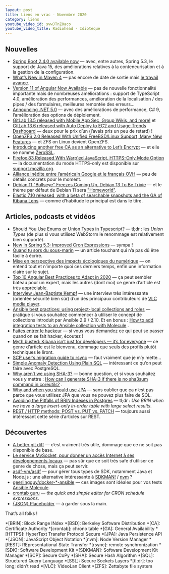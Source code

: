 ```yaml
---
layout: post
title: Liens en vrac - Novembre 2020
category: liens
youtube_video_id: svwJTnZOaco
youtube_video_title: Radiohead - Idioteque
---
```


## Nouvelles

- [Spring Boot 2.4.0 available now](https://spring.io/blog/2020/11/12/spring-boot-2-4-0-available-now)
  — avec, entre autres, Spring 5.3, le support de Java 15, des améliorations relatives à la conteneurisation et à la
  gestion de la configuration.
- [What’s New in Maven 4](https://maarten.mulders.it/2020/11/whats-new-in-maven-4/)
  — pas encore de date de sortie
  mais [le travail avance](https://issues.apache.org/jira/secure/ReleaseNote.jspa?projectId=12316922&version=12346477).
- [Version 11 of Angular Now Available](https://blog.angular.io/version-11-of-angular-now-available-74721b7952f7)
  — pas de nouvelle fonctionnalité importante mais de nombreuses améliorations : support de TypeScript 4.0, amélioration
  des performances, amélioration de la localisation / des pipes / des formulaires, meilleures remontée des erreurs…
- [Announcing .NET 5.0](https://devblogs.microsoft.com/dotnet/announcing-net-5-0/)
  — avec des améliorations de performance, C# 9, l’amélioration des options de déploiement.
- [GitLab 13.5 released with Mobile App Sec, Group Wikis, and more!](https://about.gitlab.com/releases/2020/10/22/gitlab-13-5-released/)
  et [GitLab 13.6 released with Auto Deploy to EC2 and Usage Trends Dashboard](https://about.gitlab.com/releases/2020/11/22/gitlab-13-6-released/)
  — deux pour le prix d’un (j’avais pris un peu de retard) !
- [OpenZFS 2.0 Released With Unified FreeBSD/Linux Support, Many New Features](https://www.phoronix.com/scan.php?page=news_item&px=OpenZFS-2.0-Released)
  — et ZFS on Linux devient OpenZFS.
- [Introducing another free CA as an alternative to Let’s Encrypt](https://scotthelme.co.uk/introducing-another-free-ca-as-an-alternative-to-lets-encrypt/)
  — et elle se nomme [ZeroSSL](https://zerossl.com/).
- [Firefox 83 Released With Warp'ed JavaScript, HTTPS-Only Mode Option](https://www.phoronix.com/scan.php?page=news_item&px=Firefox-83-Released)
  — la documentation du mode HTTPS-only est disponible
  sur [support.mozilla.org](https://support.mozilla.org/fr/kb/mode-https-uniquement-dans-firefox).
- [Alliance inédite entre l’américain Google et le français OVH](https://www.lemonde.fr/economie/article/2020/11/10/cloud-alliance-inedite-entre-l-americain-google-et-le-francais-ovh_6059221_3234.html)
  — peu de détails concrets pour le moment.
- [Debian 11 "Bullseye" Freezes Coming Up, Debian 13 To Be Trixie](https://www.phoronix.com/scan.php?page=news_item&px=Debian-13-Trixie)
  — et le thème par défaut de Debian 11
  sera ["Homeworld"](https://bits.debian.org/2020/11/homeworld-will-be-the-default-theme-for-debian-11.html).
- [Elastic 7.10 released, with a beta of searchable snapshots and the GA of Kibana Lens](https://www.elastic.co/fr/blog/whats-new-elastic-7-10-0-searchable-snapshots-lens-user-experience-monitoring)
  — comme d’habitude le principal est dans le titre.

## Articles, podcasts et vidéos

- [Should You Use Enums or Union Types in Typescript?](https://blog.bam.tech/developer-news/should-you-use-enums-or-union-types-in-typescript)
  — tl;dr : les _Union Types_ (de plus si vous utilisez WebStorm le renommage est relativement bien supporté).
- [New in Spring 5.3: Improved Cron Expressions](https://spring.io/blog/2020/11/10/new-in-spring-5-3-improved-cron-expressions)
  — sympa !
- [Quand tu sors du sous-marin](https://www.touilleur-express.fr/2020/11/20/quand-tu-sors-du-sous-marin/)
  — un article touchant qui n’a pas dû être facile à écrire.
- [Mise en perspective des impacts écologiques du numérique](https://raphael-lemaire.com/2019/11/02/mise-en-perspective-impacts-numerique/)
  — on entend tout et n’importe quoi ces derniers temps, enfin une information claire sur le sujet.
- [Top 10 Angular Best Practices to Adapt in 2020](https://aglowiditsolutions.com/blog/angular-best-practices/)
  — ça peut sembler bateau pour un expert, mais les autres (dont moi) ce genre d’article est très appréciable.
- [Interview Jean-Baptiste Kempf](https://www.nolimitsecu.fr/interview-jean-baptiste-kempf/)
  — une interview très intéressante (orientée sécurité bien sûr) d’un des principaux contributeurs
  de [VLC media player](https://www.videolan.org/vlc/).
- [Ansible best practices: using project-local collections and roles](https://www.jeffgeerling.com/blog/2020/ansible-best-practices-using-project-local-collections-and-roles)
  — pratique si vous souhaitez commencer à utiliser le concept de collections introduit par Ansible 2.9 / 2.10. Et en
  bonus : [How to add integration tests to an Ansible collection with Molecule](https://www.jeffgeerling.com/blog/2019/how-add-integration-tests-ansible-collection-molecule)
  .
- [Faites entrer le hackeur](https://ifttd.io/faites-entrer-le-hackeur/)
  — si vous vous demandez ce qui peut se passer quand on se fait hacker, écoutez !
- [Myth busted: Kibana isn’t just for developers — it’s for everyone](https://www.elastic.co/fr/blog/debunked-kibana-isnt-just-for-developers-its-for-everyone)
  — ce genre d’article est le bienvenu, dommage que seuls des profils plutôt techniques le liront.
- [SCP user’s migration guide to rsync](https://fedoramagazine.org/scp-users-migration-guide-to-rsync/)
  — faut vraiment que je m’y mette…
- [Simple Anomaly Detection Using Plain SQL](https://hakibenita.com/sql-anomaly-detection)
  — intéressant ce qu’on peut faire avec PostgreSQL.
- [Why aren’t we using SHA-3?](https://www.csoonline.com/article/3256088/why-arent-we-using-sha3.html)
  — bonne question, et si vous souhaitez vous y
  mettre : [How can I generate SHA-3 if there is no sha3sum command in coreutils?](https://unix.stackexchange.com/questions/347295/how-can-i-generate-sha3-if-there-is-no-sha3sum-command-in-coreutils)
  .
- [Why and when you should use JPA](https://vladmihalcea.com/why-and-when-use-jpa/)
  — sans oublier que ça n’est pas parce que vous utilisez JPA que vous ne pouvez plus faire de SQL.
- [Avoiding the Pitfalls of BRIN Indexes in Postgres](https://info.crunchydata.com/blog/avoiding-the-pitfalls-of-brin-indexes-in-postgres)
  — tl;dr : _Use BRIN when we have a large insert-only in-order table with large select results_.
- [REST / HTTP methods: POST vs. PUT vs. PATCH](https://www.mscharhag.com/api-design/http-post-put-patch)
  — toujours aussi intéressant cette série d’articles sur REST.

## Découvertes

- [A better git diff](https://veronneau.org/a-better-git-diff.html)
  — c’est vraiment très utile, dommage que ce ne soit pas disponible de base.
- [Le service MySocket, pour donner un accès Internet à ses développements locaux](https://www.bortzmeyer.org/mysocket.html)
  — pas sûr que ce soit très safe d’utiliser ce genre de chose, mais ça peut servir.
- [asdf-vm/asdf](https://github.com/asdf-vm/asdf)
  — pour gérer tous types de SDK, notamment Java et Node.js : une alternative intéressante
  à [SDKMAN!](https://sdkman.io/) / [nvm](https://github.com/nvm-sh/nvm) ?
- [geerlingguy/docker-*-ansible](https://hub.docker.com/u/geerlingguy)
  — ces images sont idéales pour vos tests [Ansible Molecule](https://molecule.readthedocs.io/en/latest/).
- [crontab guru](https://crontab.guru/)
  — _the quick and simple editor for CRON schedule expressions_.
- [{JSON} Placeholder](https://jsonplaceholder.typicode.com/)
  — à garder sous la main.

That’s all folks !

<!-- prettier-ignore-start -->
*[BRIN]: Block Range INdex
*[BSD]: Berkeley Software Distribution
*[CA]: Certificate Authority
*[crontab]: chrono table
*[GA]: General Availability
*[HTTPS]: HyperText Transfer Protocol Secure
*[JPA]: Java Persistence API
*[JSON]: JavaScript Object Notation
*[nvm]: Node Version Manager
*[REST]: REpresentational State Transfer
*[rsync]: remote synchronization
*[SDK]: Software Development Kit
*[SDKMAN]: Software Development Kit Manager
*[SCP]: Secure CoPy
*[SHA]: Secure Hash Algorithm
*[SQL]: Structured Query Language
*[SSL]: Secure Sockets Layers
*[tl;dr]: too long; didn’t read
*[VLC]: VideoLan Client
*[ZFS]: Zettabyte file system
<!-- prettier-ignore-end -->
